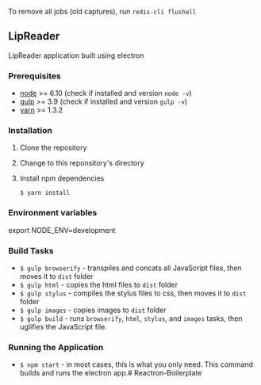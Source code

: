 To remove all jobs (old captures), run `redis-cli flushall`

## LipReader
LipReader application built using electron
### Prerequisites
- [node](https://nodejs.org) >= 6.10 (check if installed and version `node -v`)
- [gulp](https://www.npmjs.com/package/gulp) >= 3.9 (check if installed and version `gulp -v`)
- [yarn](https://yarnpkg.com/en/docs/install) >= 1.3.2

### Installation
1. Clone the repository

2. Change to this reponsitory's directory
	
3. Install npm dependencies

	`$ yarn install`

### Environment variables
export NODE_ENV=development

### Build Tasks
- `$ gulp browserify` - transpiles and concats all JavaScript files, then moves it to `dist` folder
- `$ gulp html` - copies the html files to `dist` folder
- `$ gulp stylus` - compiles the stylus files to css, then moves it to `dist` folder
- `$ gulp images` - copies images to `dist` folder
- `$ gulp build` - runs `browserify`, `html`, `stylus`, and `images` tasks, then uglifies the JavaScript file.

### Running the Application
- `$ npm start` - in most cases, this is what you only need. This command builds and runs the electron app.# Reactron-Boilerplate
